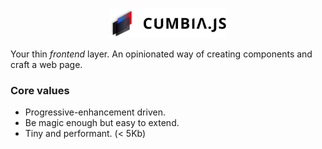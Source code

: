 <p align="center">
  <a href="https://cumbia.vercel.app/">
    <img src="https://github.com/neomaxzero/cumbia/blob/master/assets/cumbia.png?raw=true" height="48" alt="Cumbia.JS">    
  </a>
</p>

Your thin *frontend* layer. An opinionated way of creating components and craft a web page.



### Core values

- Progressive-enhancement driven.
- Be magic enough but easy to extend.
- Tiny and performant. (< 5Kb)


